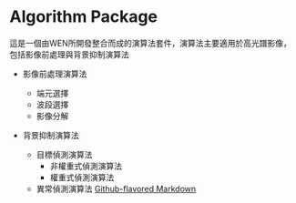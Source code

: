 # Algorithm Package

這是一個由WEN所開發整合而成的演算法套件，演算法主要適用於高光譜影像，包括影像前處理與背景抑制演算法
* 影像前處理演算法
	* 端元選擇
	* 波段選擇
	* 影像分解
	
* 背景抑制演算法
	* 目標偵測演算法
		* 非權重式偵測演算法
		* 權重式偵測演算法
	* 異常偵測演算法
[Github-flavored Markdown](https://github.com/luckywilliam111/hsipl_algo.git)